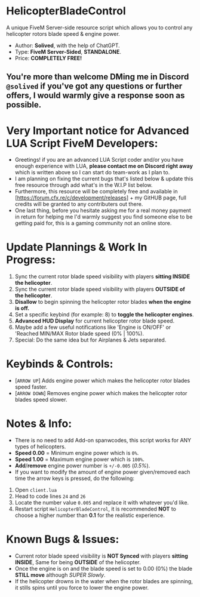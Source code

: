 # HelicopterBladeControl
A unique FiveM Server-side resource script which allows you to control any helicopter rotors blade speed &amp; engine power.
- Author: **Solived**, with the help of ChatGPT.
- Type: **FiveM Server-Sided**, **STANDALONE**.
- Price: **COMPLETELY FREE!**

## You're more than welcome DMing me in Discord `@solived` if you've got any questions or further offers, I would warmly give a response soon as possible.

# Very Important notice for **Advanced LUA Script FiveM Developers**:
- Greetings! if you are an advanced LUA Script coder and/or you have enough experience with LUA, **please contact me on Discord right away** which is written above so I can start do team-work as I plan to.
- I am planning on fixing the current bugs that's listed below & update this free resource through add what's in the W.I.P list below.
- Furthermore, this resource will be completely free and available in [https://forum.cfx.re/c/development/releases] + my GitHUB page, full credits will be granted to any contributers out there.
- One last thing, before you hesitate asking me for a real money payment in return for helping me I'd warmly suggest you find someone else to be getting paid for, this is a gaming community not an online store.

# Update Plannings & Work In Progress:
1. Sync the current rotor blade speed visibility with players **sitting INSIDE the helicopter**.
2. Sync the current rotor blade speed visibility with players **OUTSIDE of the helicopter**.
3. **Disallow** to begin spinning the helicopter rotor blades **when the engine is off.**
4. Set a specific keybind (for example: 8) to **toggle the helicopter engines**.
5. **Advanced HUD Display** for current helicopter rotor blade speed.
6. Maybe add a few useful notifications like 'Engine is ON/OFF' or 'Reached MIN/MAX Rotor blade speed (0% | 100%).
7. Special: Do the same idea but for Airplanes & Jets separated.

# Keybinds & Controls:
- [`ARROW UP`] Adds engine power which makes the helicopter rotor blades speed faster.
- [`ARROW DOWN`] Removes engine power which makes the helicopter rotor blades speed slower.

# Notes & Info:
- There is no need to add Add-on spanwcodes, this script works for ANY types of helicopters.
- **Speed 0.00** = Minimum engine power which is `0%`.
- **Speed 1.00** = Maximum engine power which is `100%`.
- **Add**/**remove** engine power number is `+/-0.005` (_0.5%_).
- If you want to modify the amount of engine power given/removed each time the arrow keys is pressed, do the following:
1. Open `client.lua`
2. Head to code lines `24` and `26`
3. Locate the number value `0.005` and replace it with whatever you'd like.
4. Restart script `HelicopterBladeControl`, it is recommended **NOT** to choose a higher number than **0.1** for the realistic experience.

# Known Bugs & Issues:
- Current rotor blade speed visibility is **NOT Synced** with players **sitting INSIDE**, Same for being **OUTSIDE** of the helicopter.
- Once the engine is on and the blade speed is set to 0.00 (0%) the blade **STILL move** although _SUPER Slowly_.
- If the helicopter drowns in the water when the rotor blades are spinning, it stills spins until you force to lower the engine power.
